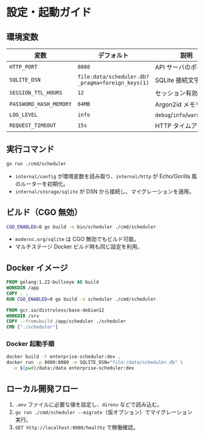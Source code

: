 # 設定・起動ガイド

## 環境変数
| 変数 | デフォルト | 説明 |
| --- | --- | --- |
| `HTTP_PORT` | `8080` | API サーバのポート |
| `SQLITE_DSN` | `file:data/scheduler.db?_pragma=foreign_keys(1)` | SQLite 接続文字列 |
| `SESSION_TTL_HOURS` | `12` | セッション有効期間 |
| `PASSWORD_HASH_MEMORY` | `64MB` | Argon2id メモリ設定 |
| `LOG_LEVEL` | `info` | `debug`/`info`/`warn`/`error` |
| `REQUEST_TIMEOUT` | `15s` | HTTP タイムアウト |

## 実行コマンド
```bash
go run ./cmd/scheduler
```
- `internal/config` が環境変数を読み取り、`internal/http` が Echo/Gorilla 風のルーターを初期化。
- `internal/storage/sqlite` が DSN から接続し、マイグレーションを適用。

## ビルド（CGO 無効）
```bash
CGO_ENABLED=0 go build -o bin/scheduler ./cmd/scheduler
```
- `modernc.org/sqlite` は CGO 無効でもビルド可能。
- マルチステージ Docker ビルド時も同じ設定を利用。

## Docker イメージ
```dockerfile
FROM golang:1.22-bullseye AS build
WORKDIR /app
COPY . .
RUN CGO_ENABLED=0 go build -o scheduler ./cmd/scheduler

FROM gcr.io/distroless/base-debian12
WORKDIR /srv
COPY --from=build /app/scheduler ./scheduler
CMD ["./scheduler"]
```

### Docker 起動手順
```bash
docker build -t enterprise-scheduler:dev .
docker run -p 8080:8080 -e SQLITE_DSN="file:/data/scheduler.db" \
  -v $(pwd)/data:/data enterprise-scheduler:dev
```

## ローカル開発フロー
1. `.env` ファイルに必要な値を設定し、`direnv` などで読み込む。
2. `go run ./cmd/scheduler --migrate`（仮オプション）でマイグレーション実行。
3. `GET http://localhost:8080/healthz` で稼働確認。

